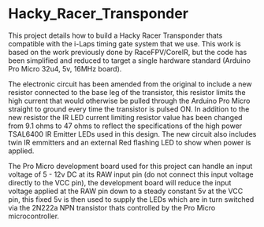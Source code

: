 # Hacky_Racer_Transponder
This project details how to build a Hacky Racer Transponder thats compatible with the i-Laps timing gate system that we use.  This work is based on the work previously done by RaceFPV/CoreIR, but the code has been simplified and reduced to target a single hardware standard (Arduino Pro Micro 32u4, 5v, 16MHz board). 

The electronic circuit has been amended from the original to include a new resistor connected to the base leg of the transistor, this resistor limits the high current that would otherwise be pulled through the Arduino Pro Micro straight to ground every time the transistor is pulsed ON. In addition to the new resistor the IR LED current limiting resistor value has been changed from 9.1 ohms to 47 ohms to reflect the specifications of the high power TSAL6400 IR Emitter LEDs used in this design. The new circuit also includes twin IR emmitters and an external Red flashing LED to show when power is applied.  

The Pro Micro development board used for this project can handle an input voltage of 5 - 12v DC at its RAW input pin (do not connect this input voltage directly to the VCC pin), the development board will reduce the input voltage applied at the RAW pin down to a steady constant 5v at the VCC pin, this fixed 5v is then used to supply the LEDs which are in turn switched via the 2N222a NPN transistor thats controlled by the Pro Micro microcontroller. 
